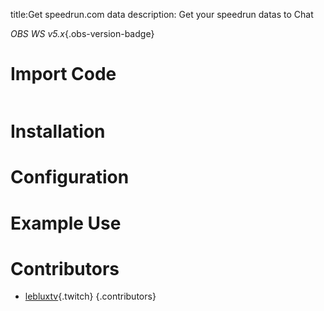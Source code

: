 title:Get speedrun.com data
description: Get your speedrun datas to Chat 

*OBS WS v5.x*{.obs-version-badge} 
# Import Code
```text

```
# Installation

# Configuration

# Example Use

# Contributors

- [lebluxtv](https://www.twitch.tv/lebluxtv){.twitch}
{.contributors} 
